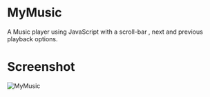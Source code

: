 # MyMusic
A Music player using JavaScript with a scroll-bar , next and previous playback options.

# Screenshot
![MyMusic](https://user-images.githubusercontent.com/94925949/178142805-18dfcaaf-01a7-45a4-93d4-f4306c8e59d4.png)
